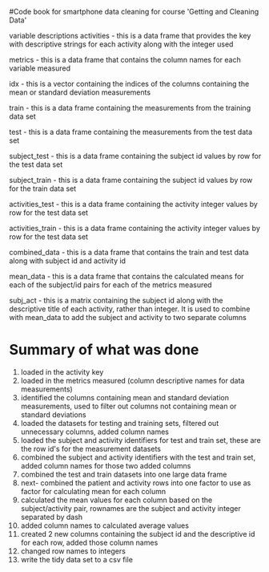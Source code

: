 #Code book for smartphone data cleaning for course 'Getting and Cleaning Data'

variable descriptions
activities - this is a data frame that provides the key with descriptive strings for each activity along with the integer used 

metrics - this is a data frame that contains the column names for each variable measured

idx - this is a vector containing the indices of the columns containing the mean or standard deviation measurements

train - this is a data frame containing the measurements from the training data set

test - this is a data frame containing the measurements from the test data set

subject_test - this is a data frame containing the subject id values by row for the test data set

subject_train - this is a data frame containing the subject id values by row for the train data set

activities_test - this is a data frame containing the activity integer values by row for the test data set

activities_train - this is a data frame containing the activity integer values by row for the test data set

combined_data - this is a data frame that contains the train and test data along with subject id and activity id

mean_data - this is a data frame that contains the calculated means for each of the subject/id pairs for each of the metrics measured

subj_act - this is a matrix containing the subject id along with the descriptive title of each activity, rather than integer. It is used to combine with mean_data to add the subject and activity to two separate columns


# Summary of what was done
1. loaded in the activity key
2. loaded in the metrics measured (column descriptive names for data measurements)
3. identified the columns containing mean and standard deviation measurements, used to filter out columns not containing mean or standard deviations
4. loaded the datasets for testing and training sets, filtered out unnecessary columns, added column names
5. loaded the subject and activity identifiers for test and train set, these are the row id's for the measurement datasets
6. combined the subject and activity identifiers with the test and train set, added column names for those two added columns
7. combined the test and train datasets into one large data frame
8. next- combined the patient and activity rows into one factor to use as factor for calculating mean for each column
9. calculated the mean values for each column based on the subject/activity pair, rownames are the subject and activity integer separated by dash
10. added column names to calculated average values
11. created 2 new columns containing the subject id and the descriptive id for each row, added those column names
12. changed row names to integers
13. write the tidy data set to a csv file


